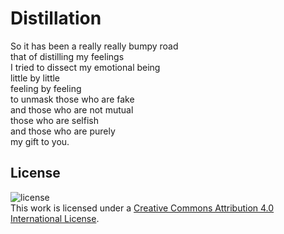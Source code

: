 # Distillation

So it has been a really really bumpy road<br/>
that of distilling my feelings<br/>
I tried to dissect my emotional being<br/>
little by little<br/>
feeling by feeling<br/>
to unmask those who are fake<br/>
and those who are not mutual<br/>
those who are selfish<br/>
and those who are purely<br/>
my gift to you.<br/>

## License
![license](https://i.creativecommons.org/l/by/4.0/88x31.png)<br/>
This work is licensed under a [Creative Commons Attribution 4.0 International License](http://creativecommons.org/licenses/by/4.0/).
